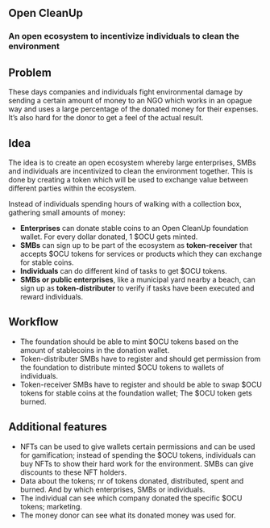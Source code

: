## Open CleanUp
### An open ecosystem to incentivize individuals to clean the environment


## Problem
These days companies and individuals fight environmental damage by sending a certain amount of money to an NGO which works in an opague way and uses a large percentage of the donated money for their expenses. It’s also hard for the donor to get a feel of the actual result.

## Idea
The idea is to create an open ecosystem whereby large enterprises, SMBs and individuals are incentivized to clean the environment together. This is done by creating a token which will be used to exchange value between different parties within the ecosystem.

Instead of individuals spending hours of walking with a collection box, gathering small amounts of money:  
- **Enterprises** can donate stable coins to an Open CleanUp foundation wallet.
For every dollar donated, 1 $OCU gets minted.
- **SMBs** can sign up to be part of the ecosystem as **token-receiver** that accepts $OCU tokens for services or products which they can exchange for stable coins.  
- **Individuals** can do different kind of tasks to get $OCU tokens.  
- **SMBs or public enterprises**, like a municipal yard nearby a beach, can sign up as **token-distributer** to verify if tasks have been executed and reward individuals.

## Workflow
- The foundation should be able to mint $OCU tokens based on the amount of stablecoins in the donation wallet. 
- Token-distributer SMBs have to register and should get permission from the foundation to distribute minted $OCU tokens to wallets of individuals.
- Token-receiver SMBs have to register and should be able to swap $OCU tokens for stable coins at the foundation wallet; The $OCU token gets burned.

## Additional features
- NFTs can be used to give wallets certain permissions and can be used for gamification;
instead of spending the $OCU tokens, individuals can buy NFTs to show their hard work for the environment. SMBs can give discounts to these NFT holders.
- Data about the tokens; nr of tokens donated, distributed, spent and burned. And by which enterprises, SMBs or individuals.
- The individual can see which company donated the specific $OCU tokens; marketing.
- The money donor can see what its donated money was used for.

